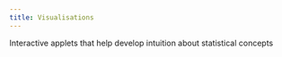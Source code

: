 ```yaml
---
title: Visualisations
---
```


Interactive applets that help develop intuition about statistical concepts
